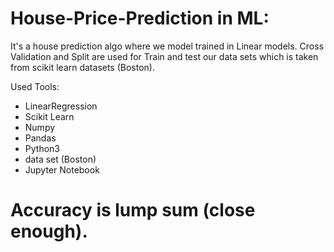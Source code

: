 # House-Price-Prediction in ML:
 It's a house prediction algo where we model trained in Linear models.
 Cross Validation and Split are used for Train and test our data sets which is taken from scikit learn datasets (Boston).

Used Tools:
- LinearRegression
- Scikit Learn
- Numpy
- Pandas
- Python3
- data set (Boston)
- Jupyter Notebook

# Accuracy is lump sum (close enough).
